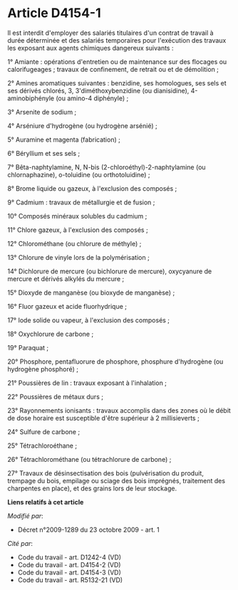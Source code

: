 # Article D4154-1

Il est interdit d'employer des salariés titulaires d'un contrat de travail à durée déterminée et des salariés temporaires
pour l'exécution des travaux les exposant aux agents chimiques dangereux suivants : 

1° Amiante : opérations d'entretien ou de maintenance sur des flocages ou calorifugeages ; travaux de confinement, de retrait
ou et de démolition ; 

2° Amines aromatiques suivantes : benzidine, ses homologues, ses sels et ses dérivés chlorés, 3, 3'diméthoxybenzidine (ou
dianisidine), 4-aminobiphényle (ou amino-4 diphényle) ; 

3° Arsenite de sodium ; 

4° Arséniure d'hydrogène (ou hydrogène arsénié) ; 

5° Auramine et magenta (fabrication) ; 

6° Béryllium et ses sels ; 

7° Bêta-naphtylamine, N, N-bis (2-chloroéthyl)-2-naphtylamine (ou chlornaphazine), o-toluidine (ou orthotoluidine) ; 

8° Brome liquide ou gazeux, à l'exclusion des composés ; 

9° Cadmium : travaux de métallurgie et de fusion ; 

10° Composés minéraux solubles du cadmium ; 

11° Chlore gazeux, à l'exclusion des composés ; 

12° Chlorométhane (ou chlorure de méthyle) ; 

13° Chlorure de vinyle lors de la polymérisation ; 

14° Dichlorure de mercure (ou bichlorure de mercure), oxycyanure de mercure et dérivés alkylés du mercure ; 

15° Dioxyde de manganèse (ou bioxyde de manganèse) ; 

16° Fluor gazeux et acide fluorhydrique ; 

17° Iode solide ou vapeur, à l'exclusion des composés ; 

18° Oxychlorure de carbone ; 

19° Paraquat ; 

20° Phosphore, pentafluorure de phosphore, phosphure d'hydrogène (ou hydrogène phosphoré) ; 

21° Poussières de lin : travaux exposant à l'inhalation ; 

22° Poussières de métaux durs ; 

23° Rayonnements ionisants : travaux accomplis dans des zones où le débit de dose horaire est susceptible d'être supérieur à
2 millisieverts ; 

24° Sulfure de carbone ; 

25° Tétrachloroéthane ; 

26° Tétrachlorométhane (ou tétrachlorure de carbone) ; 

27° Travaux de désinsectisation des bois (pulvérisation du produit, trempage du bois, empilage ou sciage des bois imprégnés,
traitement des charpentes en place), et des grains lors de leur stockage.

**Liens relatifs à cet article**

_Modifié par_:

  - Décret n°2009-1289 du 23 octobre 2009 - art. 1

_Cité par_:

  - Code du travail - art. D1242-4 (VD)
  - Code du travail - art. D4154-2 (VD)
  - Code du travail - art. D4154-3 (VD)
  - Code du travail - art. R5132-21 (VD)
